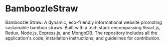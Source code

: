 # BamboozleStraw
Bamboozle Straw: A dynamic, eco-friendly informational website promoting sustainable bamboo straws. Built with a tech stack encompassing React.js, Redux, Node.js, Express.js, and MongoDB. The repository includes all the application's code, installation instructions, and guidelines for contribution.
